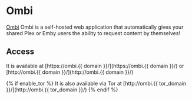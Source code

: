 # Ombi

[Ombi](https://ombi.io) Ombi is a self-hosted web application that automatically gives your shared Plex or Emby users the ability to request content by themselves!

## Access

It is available at [https://ombi.{{ domain }}/](https://ombi.{{ domain }}/) or [http://ombi.{{ domain }}/](http://ombi.{{ domain }}/)

{% if enable_tor %}
It is also available via Tor at [http://ombi.{{ tor_domain }}/](http://ombi.{{ tor_domain }}/)
{% endif %}
